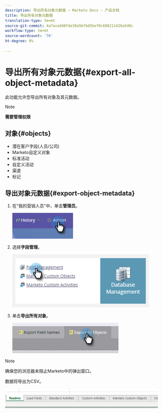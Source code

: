 ```yaml
---
description: 导出所有对象元数据 — Marketo Docs — 产品文档
title: 导出所有对象元数据
translation-type: tm+mt
source-git-commit: 4a7aced48fde39a5bfbd5bef0c698211426a540c
workflow-type: tm+mt
source-wordcount: '76'
ht-degree: 0%

---
```



# 导出所有对象元数据{#export-all-object-metadata}

此功能允许您导出所有对象及其元数据。

>[!NOTE]
>
>**需要管理权限**

## 对象{#objects}

* 潜在客户字段(人员/公司)
* Marketo自定义对象
* 标准活动
* 自定义活动
* 渠道
* 标记

## 导出对象元数据{#export-object-metadata}

1. 在“我的营销人员”中，单击&#x200B;**管理员**。

   ![](assets/export-all-object-metadata-1.png)

1. 选择&#x200B;**字段管理**。

   ![](assets/export-all-object-metadata-2.png)

1. 单击&#x200B;**导出所有对象**。

   ![](assets/export-all-object-metadata-3.png)

>[!NOTE]
>
>确保您的浏览器未阻止Marketo中的弹出窗口。

数据将导出为CSV。

![](assets/export-all-object-metadata-4.png)
